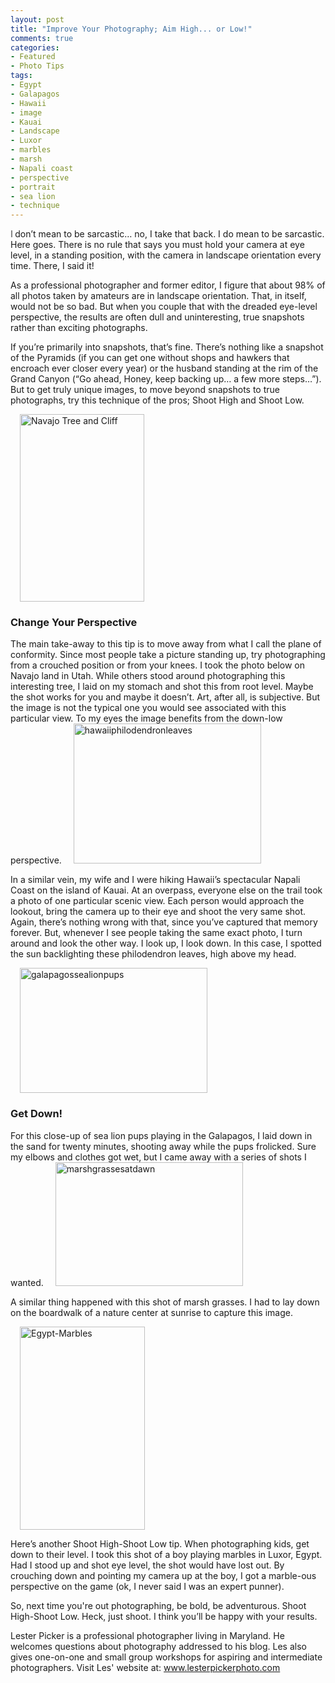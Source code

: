```yaml
---
layout: post
title: "Improve Your Photography; Aim High... or Low!"
comments: true
categories:
- Featured
- Photo Tips
tags:
- Egypt
- Galapagos
- Hawaii
- image
- Kauai
- Landscape
- Luxor
- marbles
- marsh
- Napali coast
- perspective
- portrait
- sea lion
- technique
---
```

<strong><span style="color: #888888;">I </span></strong>don’t mean to be sarcastic… no, I take that back. I do mean to be sarcastic. Here goes. There is no rule that says you must hold your camera at eye level, in a standing position, with the camera in landscape orientation every time. There, I said it!

As a professional photographer and former editor, I figure that about 98% of all photos taken by amateurs are in landscape orientation. That, in itself, would not be so bad. But when you couple that with the dreaded eye-level perspective, the results are often dull and uninteresting, true snapshots rather than exciting photographs.

If you’re primarily into snapshots, that’s fine. There’s nothing like a snapshot of the Pyramids (if you can get one without shops and hawkers that encroach ever closer every year) or the husband standing at the rim of the Grand Canyon (“Go ahead, Honey, keep backing up… a few more steps…”). But to get truly unique images, to move beyond snapshots to true photographs, try this technique of the pros; Shoot High and Shoot Low.

<img class="size-medium wp-image-40 alignleft" style="border: 0 initial initial; margin: 0 15px;" title="Navajo Tree and Cliff" src="http://blog.lesterpickerphoto.com/wp-content/uploads/2009/05/navajotreerootcliff3.jpg?w=199" alt="Navajo Tree and Cliff" width="199" height="300" />
<h3>Change Your Perspective</h3>
The main take-away to this tip is to move away from what I call the plane of conformity. Since most people take a picture standing up, try photographing from a crouched position or from your knees. I took the photo below on Navajo land in Utah. While others stood around photographing this interesting tree, I laid on my stomach and shot this from root level. Maybe the shot works for you and maybe it doesn’t. Art, after all, is subjective. But the image is not the typical one you would see associated with this particular view. To my eyes the image benefits from the down-low perspective.

<img class="size-medium wp-image-42 alignright" style="margin-left: 15px; margin-right: 15px;" title="hawaiiphilodendronleaves" src="http://blog.lesterpickerphoto.com/wp-content/uploads/2009/05/hawaiiphilodendronleaves1.jpg?w=300" alt="hawaiiphilodendronleaves" width="300" height="224" />

In a similar vein, my wife and I were hiking Hawaii’s spectacular Napali Coast on the island of Kauai. At an overpass, everyone else on the trail took a photo of one particular scenic view. Each person would approach the lookout, bring the camera up to their eye and shoot the very same shot. Again, there’s nothing wrong with that, since you’ve captured that memory forever. But, whenever I see people taking the same exact photo, I turn around and look the other way. I look up, I look down. In this case, I spotted the sun backlighting these philodendron leaves, high above my head.

<img class="size-medium wp-image-43 alignleft" style="margin-left: 15px; margin-right: 15px;" title="galapagossealionpups" src="http://blog.lesterpickerphoto.com/wp-content/uploads/2009/05/galapagossealionpups1.jpg?w=300" alt="galapagossealionpups" width="300" height="200" />
<h3>Get Down!</h3>
For this close-up of sea lion pups playing in the Galapagos, I laid down in the sand for twenty minutes, shooting away while the pups frolicked. Sure my elbows and clothes got wet, but I came away with a series of shots I wanted.

<img class="size-medium wp-image-44 alignright" style="margin-left: 15px; margin-right: 15px;" title="marshgrassesatdawn" src="http://blog.lesterpickerphoto.com/wp-content/uploads/2009/05/marshgrassesatdawn1.jpg?w=300" alt="marshgrassesatdawn" width="300" height="198" />

A similar thing happened with this shot of marsh grasses. I had to lay down on the boardwalk of a nature center at sunrise to capture this image.

<img class="size-medium wp-image-45 alignleft" style="margin: 0 15px;" title="Egypt-Marbles" src="http://blog.lesterpickerphoto.com/wp-content/uploads/2009/05/egypt-marbles1.jpg?w=175" alt="Egypt-Marbles" width="200" height="325" />

Here’s another Shoot High-Shoot Low tip. When photographing kids, get down to their level. I took this shot of a boy playing marbles in Luxor, Egypt. Had I stood up and shot eye level, the shot would have lost out. By crouching down and pointing my camera up at the boy, I got a marble-ous perspective on the game (ok, I never said I was an expert punner).

So, next time you're out photographing, be bold, be adventurous. Shoot High-Shoot Low. Heck, just shoot. I think you’ll be happy with your results.

Lester Picker is a professional photographer living in Maryland. He welcomes questions about photography addressed to his blog. Les also gives one-on-one and small group workshops for aspiring and intermediate photographers. Visit Les' website at: <a href="http://www.lesterpickerphoto.com">www.lesterpickerphoto.com</a>